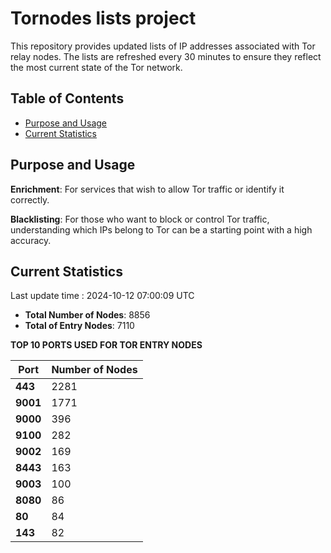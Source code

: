 # Tornodes lists project

This repository provides updated lists of IP addresses associated with Tor relay nodes. The lists are refreshed every 30 minutes to ensure they reflect the most current state of the Tor network.

## Table of Contents

- [Purpose and Usage](#purpose-and-usage)
- [Current Statistics](#current-statistics)


## Purpose and Usage

**Enrichment**: For services that wish to allow Tor traffic or identify it correctly.

**Blacklisting**: For those who want to block or control Tor traffic, understanding which IPs belong to Tor can be a starting point with a high accuracy.

## Current Statistics

Last update time : 2024-10-12 07:00:09 UTC

- **Total Number of Nodes**: 8856
- **Total of Entry Nodes**: 7110

**TOP 10 PORTS USED FOR TOR ENTRY NODES**

| **Port** | **Number of Nodes** |
|------|-----------------|
| **443**   | 2281  |
| **9001**   | 1771  |
| **9000**   | 396  |
| **9100**   | 282  |
| **9002**   | 169  |
| **8443**   | 163  |
| **9003**   | 100  |
| **8080**   | 86  |
| **80**   | 84  |
| **143**   | 82  |


